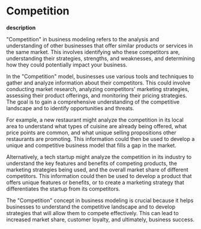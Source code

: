 # Competition

**description**

"Competition" in business modeling refers to the analysis and understanding of other businesses that offer similar products or services in the same market. This involves identifying who these competitors are, understanding their strategies, strengths, and weaknesses, and determining how they could potentially impact your business.

In the "Competition" model, businesses use various tools and techniques to gather and analyze information about their competitors. This could involve conducting market research, analyzing competitors' marketing strategies, assessing their product offerings, and monitoring their pricing strategies. The goal is to gain a comprehensive understanding of the competitive landscape and to identify opportunities and threats.

For example, a new restaurant might analyze the competition in its local area to understand what types of cuisine are already being offered, what price points are common, and what unique selling propositions other restaurants are promoting. This information could then be used to develop a unique and competitive business model that fills a gap in the market.

Alternatively, a tech startup might analyze the competition in its industry to understand the key features and benefits of competing products, the marketing strategies being used, and the overall market share of different competitors. This information could then be used to develop a product that offers unique features or benefits, or to create a marketing strategy that differentiates the startup from its competitors.

The "Competition" concept in business modeling is crucial because it helps businesses to understand the competitive landscape and to develop strategies that will allow them to compete effectively. This can lead to increased market share, customer loyalty, and ultimately, business success.